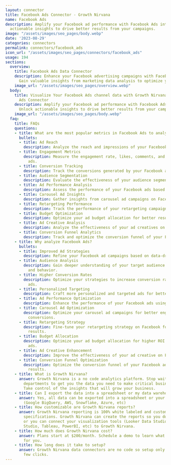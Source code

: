 ```yaml
---
layout: connector
title: Facebook Ads Connector - Growth Nirvana
name: Facebook Ads
description: Amplify your Facebook ad performance with Facebook Ads integration. Unlock
  actionable insights to drive better results from your campaigns.
image: "/assets/images/seo_pages/body.webp"
date: '2023-08-29'
categories: connectors
permalink: connectors/facebook_ads
icon_url: "/assets/images/seo_pages/connectors/facebook_ads"
usage: 194
sections:
  overview:
    title: Facebook Ads Data Connector
    description: Enhance your Facebook advertising campaigns with Facebook Ads integration.
      Gain valuable insights from marketing data analysis to optimize your ad strategies.
    image_url: "/assets/images/seo_pages/overview.webp"
  body:
    title: Visualize Your Facebook Ads channel data with Growth Nirvana's Facebook
      Ads Connector
    description: Amplify your Facebook ad performance with Facebook Ads integration.
      Unlock actionable insights to drive better results from your campaigns.
    image_url: "/assets/images/seo_pages/body.webp"
  faq:
    title: FAQs
    questions:
    - title: What are the most popular metrics in Facebook Ads to analyze?
      bullets:
      - title: Ad Reach
        description: Analyze the reach and impressions of your Facebook ads.
      - title: Engagement Metrics
        description: Measure the engagement rate, likes, comments, and shares of your
          ads.
      - title: Conversion Tracking
        description: Track the conversions generated by your Facebook ads.
      - title: Audience Segmentation
        description: Evaluate the effectiveness of your audience segmentation strategies.
      - title: Ad Performance Analysis
        description: Assess the performance of your Facebook ads based on key metrics.
      - title: Carousel Ad Insights
        description: Gather insights from carousel ad campaigns on Facebook.
      - title: Retargeting Performance
        description: Track the performance of your retargeting campaigns on Facebook.
      - title: Budget Optimization
        description: Optimize your ad budget allocation for better results.
      - title: Ad Creative Analysis
        description: Analyze the effectiveness of your ad creatives on Facebook.
      - title: Conversion Funnel Analytics
        description: Track and optimize the conversion funnel of your Facebook ads.
    - title: Why analyze Facebook Ads?
      bullets:
      - title: Improved Ad Strategies
        description: Refine your Facebook ad campaigns based on data-driven insights.
      - title: Audience Analysis
        description: Gain deeper understanding of your target audience's preferences
          and behavior.
      - title: Higher Conversion Rates
        description: Optimize your strategies to increase conversion rates from Facebook
          ads.
      - title: Personalized Targeting
        description: Craft more personalized and targeted ads for better results.
      - title: Ad Performance Optimization
        description: Enhance the performance of your Facebook ads using data insights.
      - title: Carousel Ad Optimization
        description: Optimize your carousel ad campaigns for better engagement and
          conversions.
      - title: Retargeting Strategy
        description: Fine-tune your retargeting strategy on Facebook for improved
          results.
      - title: Budget Allocation
        description: Optimize your ad budget allocation for higher ROI on Facebook
          ads.
      - title: Ad Creative Enhancement
        description: Improve the effectiveness of your ad creative on Facebook.
      - title: Conversion Funnel Optimization
        description: Optimize the conversion funnel of your Facebook ads for better
          results.
    - title: What is Growth Nirvana?
      answer: Growth Nirvana is a no code analytics platform. Stop waiting for other
        departments to get you the data you need to make critical business decisions.
        Take control of the insights that will grow your business.
    - title: Can I export the data into a spreadsheet or my data warehouse?
      answer: Yes, all data can be exported into a spreadsheet or your data warehouse
        (Google BigQuery, AWS, Snowflake, Azure, etc)
    - title: How customizable are Growth Nirvana reports?
      answer: Growth Nirvana reporting is 100% white labeled and customized to your
        specifications. Growth Nirvana can create the reports so you don’t have to
        or you can connect your visualization tools (Looker Data Studio/Google Data
        Studio, Tableau, PowerBI, etc) to Growth Nirvana.
    - title: How much does Growth Nirvana cost?
      answer: Plans start at $200/month. Schedule a demo to learn what plan is best
        for you.
    - title: How long does it take to setup?
      answer: Growth Nirvana data connectors are no code so setup only requires a
        few clicks.
---
```

